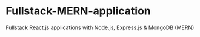 # Fullstack-MERN-application
Fullstack React.js applications with Node.js, Express.js &amp; MongoDB (MERN)
